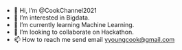 - 👋 Hi, I’m @CookChannel2021
- 👀 I’m interested in Bigdata.
- 🌱 I’m currently learning Machine Learning.
- 💞️ I’m looking to collaborate on Hackathon.
- 📫 How to reach me send email yyoungcook@gmail.com

<!---
CookChannel2021/CookChannel2021 is a ✨ special ✨ repository because its `README.md` (this file) appears on your GitHub profile.
You can click the Preview link to take a look at your changes.
--->
